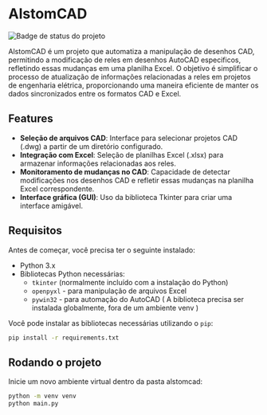 # AlstomCAD

![Badge de status do projeto](https://img.shields.io/badge/status-em%20desenvolvimento-yellow)

AlstomCAD é um projeto que automatiza a manipulação de desenhos CAD, permitindo a modificação de reles em  desenhos AutoCAD especificos, refletindo essas mudanças em uma planilha Excel. O objetivo é simplificar o processo de atualização de informações relacionadas a reles em projetos de engenharia elétrica, proporcionando uma maneira eficiente de manter os dados sincronizados entre os formatos CAD e Excel.

## Features

- **Seleção de arquivos CAD**: Interface para selecionar projetos CAD (.dwg) a partir de um diretório configurado.
- **Integração com Excel**: Seleção de planilhas Excel (.xlsx) para armazenar informações relacionadas aos reles.
- **Monitoramento de mudanças no CAD**: Capacidade de detectar modificações nos desenhos CAD e refletir essas mudanças na planilha Excel correspondente.
- **Interface gráfica (GUI)**: Uso da biblioteca Tkinter para criar uma interface amigável.

## Requisitos

Antes de começar, você precisa ter o seguinte instalado:

- Python 3.x
- Bibliotecas Python necessárias:
    - `tkinter` (normalmente incluído com a instalação do Python)
    - `openpyxl` - para manipulação de arquivos Excel
    - `pywin32` - para automação do AutoCAD ( A biblioteca precisa ser instalada globalmente, fora de um ambiente venv )

Você pode instalar as bibliotecas necessárias utilizando o `pip`:

```bash
pip install -r requirements.txt
```

## Rodando o projeto

Inicie um novo ambiente virtual dentro da pasta alstomcad:

```bash
python -m venv venv
python main.py
```



